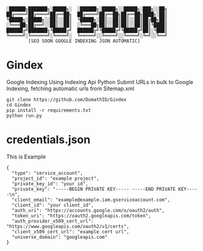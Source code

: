 <pre><code>
  
░██████╗███████╗░█████╗░  ░██████╗░█████╗░░█████╗░███╗░░██╗
██╔════╝██╔════╝██╔══██╗  ██╔════╝██╔══██╗██╔══██╗████╗░██║
╚█████╗░█████╗░░██║░░██║  ╚█████╗░██║░░██║██║░░██║██╔██╗██║
░╚═══██╗██╔══╝░░██║░░██║  ░╚═══██╗██║░░██║██║░░██║██║╚████║
██████╔╝███████╗╚█████╔╝  ██████╔╝╚█████╔╝╚█████╔╝██║░╚███║
╚═════╝░╚══════╝░╚════╝░  ╚═════╝░░╚════╝░░╚════╝░╚═╝░░╚══╝
        [SEO SOON GOOGLE INDEXING JSON AUTOMATIC]
</code></pre>
# Gindex
Google Indexing Using Indexing Api Python 
Submit URLs in bulk to Google Indexing, fetching automatic urls from Sitemap.xml
```
git clone https://github.com/DomathID/Gindex
cd Gindex
pip install -r requirements.txt
python run.py
```
# credentials.json
This is Example
```
{
  "type": "service_account",
  "project_id": "example project",
  "private_key_id": "your id",
  "private_key": "-----BEGIN PRIVATE KEY----- -----END PRIVATE KEY-----\n",
  "client_email": "example@example.iam.gserviceaccount.com",
  "client_id": "your client_id",
  "auth_uri": "https://accounts.google.com/o/oauth2/auth",
  "token_uri": "https://oauth2.googleapis.com/token",
  "auth_provider_x509_cert_url": "https://www.googleapis.com/oauth2/v1/certs",
  "client_x509_cert_url": "example cert url",
  "universe_domain": "googleapis.com"
}
```
